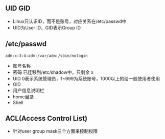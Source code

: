 ## UID GID
- Linux只认识ID，而不是账号，对应关系在/etc/passwd中
- UID为User ID，GID表示Group ID

## /etc/passwd
`adm:x:3:4:adm:/var/adm:/sbin/nologin`
- 账号名称
- 密码 已迁移到/etc/shadow中，只剩余 x
- UID 0表示系统管理员，1~999为系统账号，1000以上的给一般使用者使用
- GID
- 用户信息说明栏
- home目录
- Shell

## ACL(Access Control List)
- 针对user  group mask三个方面来控制权限
